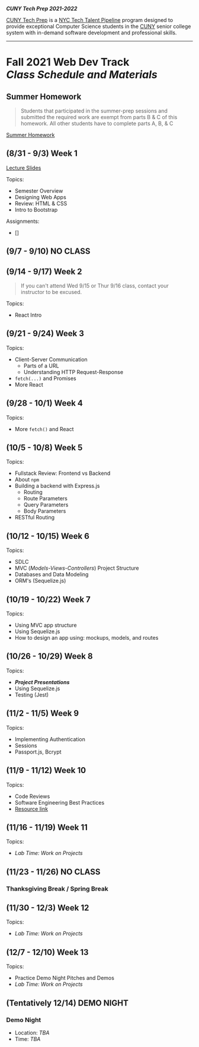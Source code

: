 **_CUNY Tech Prep 2021-2022_**

[CUNY Tech Prep](http://cunytechprep.nyc/) is a [NYC Tech Talent Pipeline](http://www.techtalentpipeline.nyc/) program designed to provide exceptional Computer Science students in the [CUNY](https://www.cuny.edu/) senior college system with in-demand software development and professional skills.

---

# Fall 2021 Web Dev Track <br />_Class Schedule and Materials_

## Summer Homework

> Students that participated in the summer-prep sessions and submitted the required work are exempt from parts B & C of this homework. All other students have to complete parts A, B, & C

[Summer Homework](https://docs.google.com/document/d/17jS_v75Tj23JDLkrZS79BdVJHUfgB1XFcV7dpIrwK84/edit?usp=sharing)

## (8/31 - 9/3) Week 1

[Lecture Slides](lecture.pdf)

Topics: 

- Semester Overview
- Designing Web Apps
- Review: HTML & CSS
- Intro to Bootstrap

Assignments:

- []

## (9/7 - 9/10) NO CLASS


## (9/14 - 9/17) Week 2

> If you can't attend Wed 9/15 or Thur 9/16 class, contact your instructor to be excused.

Topics: 

- React Intro

## (9/21 - 9/24) Week 3

Topics: 

- Client-Server Communication
    + Parts of a URL
    + Understanding HTTP Request-Response
- `fetch(...)` and Promises
- More React


## (9/28 - 10/1) Week 4

Topics: 

- More `fetch()` and React

## (10/5 - 10/8) Week 5

Topics: 

- Fullstack Review: Frontend vs Backend
- About `npm`
- Building a backend with Express.js
    + Routing
    + Route Parameters
    + Query Parameters
    + Body Parameters
- RESTful Routing

## (10/12 - 10/15) Week 6

Topics: 

- SDLC
- MVC (_Models-Views-Controllers_) Project Structure
- Databases and Data Modeling
- ORM's (Sequelize.js)

## (10/19 - 10/22) Week 7

Topics: 

- Using MVC app structure
- Using Sequelize.js
- How to design an app using: mockups, models, and routes

## (10/26 - 10/29) Week 8

Topics: 

- **_Project Presentations_**
- Using Sequelize.js
- Testing (Jest)

## (11/2 - 11/5) Week 9

Topics: 

- Implementing Authentication
- Sessions
- Passport.js, Bcrypt

## (11/9 - 11/12) Week 10

Topics:

- Code Reviews
- Software Engineering Best Practices
- [Resource link](http://web.mit.edu/6.005/www/fa16/classes/04-code-review/)

## (11/16 - 11/19) Week 11

Topics: 

- _Lab Time: Work on Projects_

## (11/23 - 11/26) NO CLASS

### Thanksgiving Break / Spring Break


## (11/30 - 12/3) Week 12

Topics: 

- _Lab Time: Work on Projects_

## (12/7 - 12/10) Week 13

Topics: 

- Practice Demo Night Pitches and Demos
- _Lab Time: Work on Projects_

## (Tentatively 12/14) DEMO NIGHT

### Demo Night

- Location: _TBA_
- Time: _TBA_
